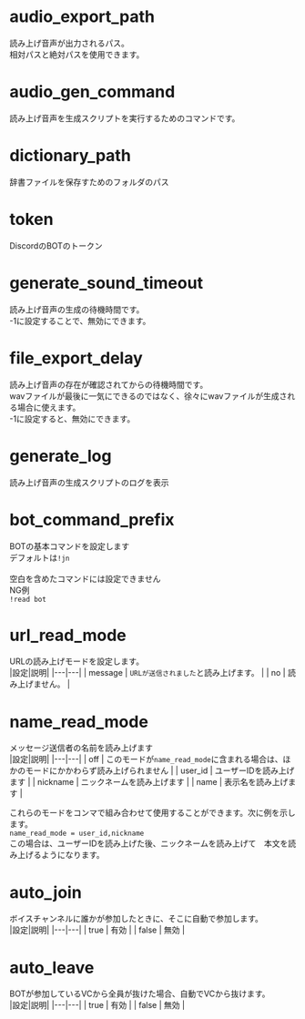 # audio_export_path
読み上げ音声が出力されるパス。<br>
相対パスと絶対パスを使用できます。<br>

# audio_gen_command
読み上げ音声を生成スクリプトを実行するためのコマンドです。<br>

# dictionary_path
辞書ファイルを保存すためのフォルダのパス<br>

# token
DiscordのBOTのトークン<br>

# generate_sound_timeout
読み上げ音声の生成の待機時間です。<br>
-1に設定することで、無効にできます。

# file_export_delay
読み上げ音声の存在が確認されてからの待機時間です。<br>
wavファイルが最後に一気にできるのではなく、徐々にwavファイルが生成される場合に使えます。<br>
-1に設定すると、無効にできます。<br>

# generate_log
読み上げ音声の生成スクリプトのログを表示<br>

# bot_command_prefix
BOTの基本コマンドを設定します<br>
デフォルトは`!jn`<br>
<br>
空白を含めたコマンドには設定できません<br>
NG例<br>
`!read bot`<br>

# url_read_mode
URLの読み上げモードを設定します。<br>
|設定|説明|
|---|---|
| message | `URLが送信されました`と読み上げます。 |
| no | 読み上げません。 |

# name_read_mode
メッセージ送信者の名前を読み上げます<br>
|設定|説明|
|---|---|
| off | このモードが`name_read_mode`に含まれる場合は、ほかのモードにかかわらず読み上げられません |
| user_id | ユーザーIDを読み上げます | 
| nickname | ニックネームを読み上げます |
| name | 表示名を読み上げます |

これらのモードをコンマで組み合わせて使用することができます。次に例を示します。<br>
`name_read_mode = user_id,nickname`<br>
この場合は、ユーザーIDを読み上げた後、ニックネームを読み上げて　本文を読み上げるようになります。<br>

# auto_join
ボイスチャンネルに誰かが参加したときに、そこに自動で参加します。<br>
|設定|説明|
|---|---|
| true | 有効 |
| false | 無効 |

# auto_leave
BOTが参加しているVCから全員が抜けた場合、自動でVCから抜けます。<br>
|設定|説明|
|---|---|
| true | 有効 |
| false | 無効 |

